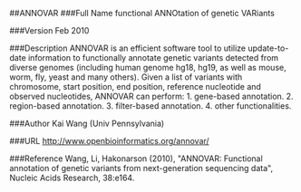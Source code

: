 ##ANNOVAR
###Full Name
functional ANNOtation of genetic VARiants

###Version
Feb 2010

###Description
ANNOVAR is an efficient software tool to utilize update-to-date information to functionally annotate genetic variants detected from diverse genomes (including human genome hg18, hg19, as well as mouse, worm, fly, yeast and many others). Given a list of variants with chromosome, start position, end position, reference nucleotide and observed nucleotides, ANNOVAR can perform: 1\. gene-based annotation. 2\. region-based annotation. 3\. filter-based annotation. 4\. other functionalities.

###Author
Kai Wang (Univ Pennsylvania)

###URL
http://www.openbioinformatics.org/annovar/

###Reference
Wang, Li, Hakonarson (2010), "ANNOVAR: Functional annotation of genetic variants from next-generation sequencing data", Nucleic Acids Research, 38:e164.


